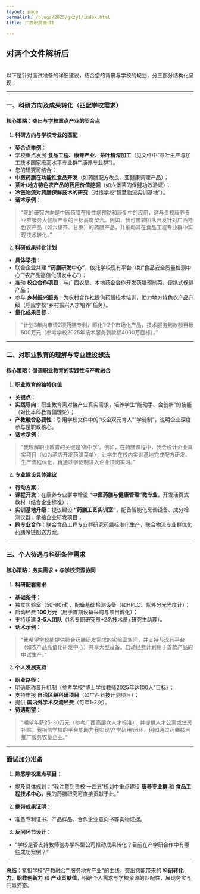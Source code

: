 ```yaml
---
layout: page
permalink: /blogs/2025/gxzy1/index.html
title: 广西职院面试1 

---
```


## 对两个文件解析后
<br>
以下是针对面试准备的详细建议，结合您的背景与学校的规划，分三部分结构化呈现：

---

### **一、科研方向及成果转化（匹配学校需求）**
#### **核心策略：突出与学校重点产业的契合点**
1. **科研方向与学校专业的匹配**
- **契合点举例**：
- 学校重点发展 **食品工程、康养产业、茶叶精深加工**（见文件中“茶叶生产与加工技术国家级高水平专业群”“康养专业群”）。
- 您的研究可结合：
- **中医药膳在功能性食品开发**（如药膳配方改良、亚健康调理产品）；
- **茶叶/地方特色农产品的药用价值挖掘**（如六堡茶的保健功效验证）；
- **冷链物流对药膳保鲜技术的研究**（对接学校“智慧物流实训基地”）。
- **话术示例**：
> “我的研究方向是中医药膳在慢性病预防和康复中的应用，这与贵校康养专业群服务大健康产业的目标高度契合。例如，我可带领团队开发针对广西特色农产品（如六堡茶、甘蔗）的药膳产品，并推动其在食品工程专业群中实现技术转化。”

2. **科研成果转化计划**
- **具体举措**：
- 联合企业共建 **“药膳研发中心”**，依托学校现有平台（如“食品安全质量检测中心”“农产品高值化研发中心”）；
- 推动 **校企合作项目**：与广西农垦、本地药企合作开发药膳预制菜、便携式保健产品；
- 参与 **乡村振兴服务**：为农村合作社提供药膳技术培训，助力地方特色农产品升级（呼应学校“乡村振兴人才培养”任务）。
- **量化成果目标**：
> “计划3年内申请2项药膳专利，孵化1-2个市场化产品，技术服务到款额目标500万元（参考学校2025年技术服务到款额4000万目标）。”

---

### **二、对职业教育的理解与专业建设想法**
#### **核心策略：强调职业教育的实践性与产教融合**
1. **职业教育的独特价值**
- **关键点**：
- **实践导向**：职业教育需对接产业真实需求，培养学生“能动手、会创新”的技能（对比本科教育偏理论）；
- **产教融合必要性**：引用学校文件中的“校企双元育人”“学徒制”，说明企业深度参与是职教核心。
- **话术示例**：
> “我理解职业教育的关键是‘做中学’。例如，在药膳课程中，我会设计企业真实项目（如为酒店开发药膳菜单），让学生在校内实训基地完成配方研发、生产流程优化，再通过学徒制进入企业顶岗实习。”

2. **专业建设具体建议**
- **行动方案**：
- **课程开发**：在康养专业群中增设 **“中医药膳与健康管理”微专业**，开发活页式教材（结合企业标准）；
- **实训基地升级**：提议建设 **“药膳工艺实训室”**，配备智能化烹调设备、成分检测仪器，承接企业研发项目；
- **跨专业合作**：联合食品工程专业群研究药膳标准化生产，联合物流专业群优化药膳冷链配送方案。

---

### **三、个人待遇与科研条件需求**
#### **核心策略：务实需求 + 与学校资源协同**
1. **科研配套需求**
- **基础条件**：
- 独立实验室（50-80㎡），配备基础检测设备（如HPLC、紫外分光光度计）；
- 启动经费 **100万元**（用于首期设备采购与项目孵化）；
- 支持组建 **3-5人团队**（1名专职研究员+2名技术员+研究生助理）。
- **话术示例**：
> “我希望学校能提供符合药膳研发需求的实验室空间，并支持与现有平台（如农产品高值化研发中心）共享大型设备。启动经费计划用于首款产品的中试生产。”

2. **个人发展支持**
- **职业路径**：
- 明确职称晋升机制（参考学校“博士学位教师2025年达100人”目标）；
- 支持申报 **自治区级科研项目**（如广西科技计划项目）；
- 提供 **国内外学术交流经费**（每年1-2次）。
- **待遇期望**：
> “期望年薪25-30万元（参考广西高层次人才标准），并提供人才公寓或住房补贴。我相信学校的平台能助力我实现‘产学研用’闭环，例如通过药膳技术推广服务农垦企业。”

---

### **面试加分准备**
1. **熟悉学校重点项目**：
- 提及具体规划：“我注意到贵校‘十四五’规划中重点建设 **康养专业群** 和 **食品工程技术中心**，我的药膳研究可直接贡献于此。”
2. **携带成果证明**：
- 准备专利证书、产品样品、合作企业意向书等实物证据。
3. **反问环节设计**：
- “学校是否支持教师创办学科型公司推动成果转化？目前在产学研合作中有哪些成功案例？”

---
**总结**：紧扣学校“产教融合”“服务地方产业”的主线，突出您能带来的 **科研转化力**、**职教创新力** 和 **产业贡献值**，明确个人需求与学校资源的匹配性，展现务实与共赢姿态。

<br>

